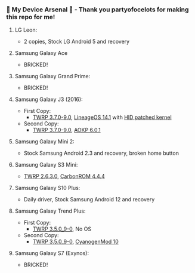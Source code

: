 ### 📱 My Device Arsenal 📱 - Thank you partyofocelots for making this repo for me!

1. LG Leon:
   - 2 copies, Stock LG Android 5 and recovery

2. Samsung Galaxy Ace
   - BRICKED!

3. Samsung Galaxy Grand Prime:
   - BRICKED!

4. Samsung Galaxy J3 (2016):
   - First Copy:
       - [TWRP 3.7.0-9.0](https://xdaforums.com/t/kernel-samsung-galaxy-j3-2016-hid-rubber-ducky.4606297/), [LineageOS 14.1](https://xdaforums.com/t/rom-lineageos-14-1-for-samsung-galaxy-j3-2016-sm-j320fn-f-g-m-unofficial.3667015/) with [HID patched kernel](https://xdaforums.com/t/kernel-samsung-galaxy-j3-2016-hid-rubber-ducky.4606297/)
   - Second Copy:
       - [TWRP 3.7.0-9.0](https://xdaforums.com/t/kernel-samsung-galaxy-j3-2016-hid-rubber-ducky.4606297/), [AOKP 6.0.1](https://xdaforums.com/t/aokp-6-0-1-unofficial-official-marshmallow-for-samsung-galaxy-j3-2016.4518617/)

5. Samsung Galaxy Mini 2:
   - Stock Samsung Android 2.3 and recovery, broken home button

6. Samsung Galaxy S3 Mini:
   - [TWRP 2.6.3.0](https://eu.dl.twrp.me/golden/), [CarbonROM 4.4.4](https://novafusion.pl/)

7. Samsung Galaxy S10 Plus:
   - Daily driver, Stock Samsung Android 12 and recovery

8. Samsung Galaxy Trend Plus:
   - First Copy:
      - [TWRP 3.5.0_9-0](https://eu.dl.twrp.me/kylepro/), No OS
   - Second Copy:
      - [TWRP 3.5.0_9-0](https://eu.dl.twrp.me/kylepro/), [CyanogenMod 10](https://xdaforums.com/t/port-4-2-2-unstable-cyanogenmod-10-1-for-samsung-galaxy-trend-plus-gt-s7580.4448515/)

9. Samsung Galaxy S7 (Exynos):
   - BRICKED!
